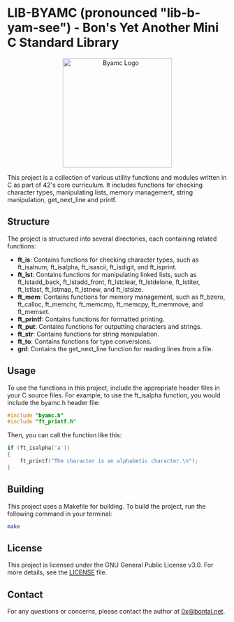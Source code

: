 # LIB-BYAMC (pronounced "lib-b-yam-see") - Bon's Yet Another Mini C Standard Library 

<p align="center">
<img src="https://dl.bontal.net/graphics/webp/byamc/logo_no_bg.webp" alt="Byamc Logo" width="250"/>
</p>

This project is a collection of various utility functions and modules written in C as part of 42's core curriculum. It includes functions for checking character types, manipulating lists, memory management, string manipulation, get_next_line and printf.

## Structure

The project is structured into several directories, each containing related functions:

- **ft_is**: Contains functions for checking character types, such as ft_isalnum, ft_isalpha, ft_isascii, ft_isdigit, and ft_isprint.
- **ft_lst**: Contains functions for manipulating linked lists, such as ft_lstadd_back, ft_lstadd_front, ft_lstclear, ft_lstdelone, ft_lstiter, ft_lstlast, ft_lstmap, ft_lstnew, and ft_lstsize.
- **ft_mem**: Contains functions for memory management, such as ft_bzero, ft_calloc, ft_memchr, ft_memcmp, ft_memcpy, ft_memmove, and ft_memset.
- **ft_printf**: Contains functions for formatted printing.
- **ft_put**: Contains functions for outputting characters and strings.
- **ft_str**: Contains functions for string manipulation.
- **ft_to**: Contains functions for type conversions.
- **gnl**: Contains the get_next_line function for reading lines from a file.

## Usage

To use the functions in this project, include the appropriate header files in your C source files. For example, to use the ft_isalpha function, you would include the byamc.h header file:

```c
#include "byamc.h"
#include "ft_printf.h"
```

Then, you can call the function like this:

```c
if (ft_isalpha('a'))
{
    ft_printf("The character is an alphabetic character.\n");
}
```

## Building

This project uses a Makefile for building. To build the project, run the following command in your terminal:

```sh
make
```

## License

This project is licensed under the GNU General Public License v3.0. For more details, see the [LICENSE](LICENSE) file.

## Contact

For any questions or concerns, please contact the author at 0x@bontal.net.

